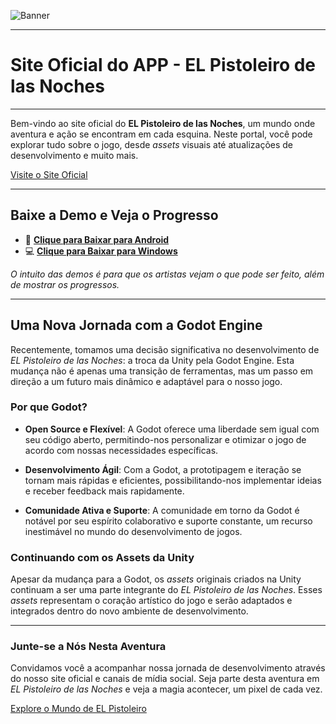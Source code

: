 ![Banner](https://github.com/MestreWilll/EL-Pistoleiro-de-las-noches-SITE/assets/87247824/53e983ae-aca3-43f5-ab15-15ee074f5423)

-----------------------

# Site Oficial do APP - EL Pistoleiro de las Noches

---

Bem-vindo ao site oficial do **EL Pistoleiro de las Noches**, um mundo onde aventura e ação se encontram em cada esquina. Neste portal, você pode explorar tudo sobre o jogo, desde *assets* visuais até atualizações de desenvolvimento e muito mais.

[Visite o Site Oficial](https://game.willdev.com.br/)

---

## Baixe a Demo e Veja o Progresso

- 📱 [**Clique para Baixar para Android**](https://dl.dropboxusercontent.com/scl/fi/wkili2vo98l8bd3a7g5n4/El-pistoleiro-de-las-nochesDEMO.apk?rlkey=metl6oqx47fjqxupzpe623om3&dl=0)
- 💻 [**Clique para Baixar para Windows**](https://dl.dropboxusercontent.com/scl/fi/837418abi1c8uahk1zlch/El-Pistoleiro-de-las-nochesDEMO.rar?rlkey=v4our8vlmscf5pgx7ih7mygyi&dl=0)

*O intuito das demos é para que os artistas vejam o que pode ser feito, além de mostrar os progressos.*

---

## Uma Nova Jornada com a Godot Engine

Recentemente, tomamos uma decisão significativa no desenvolvimento de *EL Pistoleiro de las Noches*: a troca da Unity pela Godot Engine. Esta mudança não é apenas uma transição de ferramentas, mas um passo em direção a um futuro mais dinâmico e adaptável para o nosso jogo.

### Por que Godot?

- **Open Source e Flexível**: A Godot oferece uma liberdade sem igual com seu código aberto, permitindo-nos personalizar e otimizar o jogo de acordo com nossas necessidades específicas.

- **Desenvolvimento Ágil**: Com a Godot, a prototipagem e iteração se tornam mais rápidas e eficientes, possibilitando-nos implementar ideias e receber feedback mais rapidamente.

- **Comunidade Ativa e Suporte**: A comunidade em torno da Godot é notável por seu espírito colaborativo e suporte constante, um recurso inestimável no mundo do desenvolvimento de jogos.

### Continuando com os Assets da Unity

Apesar da mudança para a Godot, os *assets* originais criados na Unity continuam a ser uma parte integrante do *EL Pistoleiro de las Noches*. Esses *assets* representam o coração artístico do jogo e serão adaptados e integrados dentro do novo ambiente de desenvolvimento.

---

### Junte-se a Nós Nesta Aventura

Convidamos você a acompanhar nossa jornada de desenvolvimento através do nosso site oficial e canais de mídia social. Seja parte desta aventura em *EL Pistoleiro de las Noches* e veja a magia acontecer, um pixel de cada vez.

[Explore o Mundo de EL Pistoleiro](https://game.willdev.com.br/)
